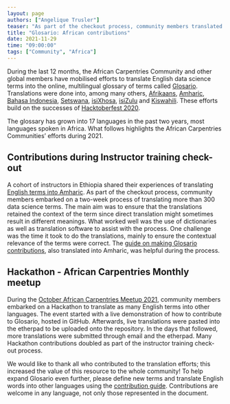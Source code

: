 ```yaml
---
layout: page
authors: ["Angelique Trusler"]
teaser: "As part of the checkout process, community members translated more than 300 data science terms into Amharic."
title: "Glosario: African contributions"
date: 2021-11-29
time: "09:00:00"
tags: ["Community", "Africa"]
---
```


During the last 12 months, the African Carpentries Community and other global members have mobilised efforts to translate English data science terms into the online, 
multilingual glossary of terms called [Glosario](https://glosario.carpentries.org/). Translations were done into, among many others, 
[Afrikaans](https://glosario.carpentries.org/af/), [Amharic](Glossary (carpentries.org)), [Bahasa Indonesia](https://glosario.carpentries.org/id/), 
[Setswana](https://glosario.carpentries.org/tn/), [isiXhosa](https://glosario.carpentries.org/xh/), [isiZulu](https://glosario.carpentries.org/zu/) and 
[Kiswahili](https://glosario.carpentries.org/sw/). These efforts build on the successes of 
[Hacktoberfest 2020](https://carpentries.org/blog/2020/12/glosario-hacktoberfest-followup/). 

The glossary has grown into 17 languages in the past two years, most languages spoken in Africa. What follows highlights the African Carpentries Communities’ 
efforts during 2021.

## Contributions during Instructor training check-out

A cohort of instructors in Ethiopia shared their experiences of translating [English terms into Amharic](https://glosario.carpentries.org/am/). 
As part of the checkout process, community members embarked on a two-week process of translating more than 300 data science terms. The main aim was to 
ensure that the translations retained the context of the term since direct translation might sometimes result in different meanings. What worked well was 
the use of dictionaries as well as translation software to assist with the process. One challenge was the time it took to do the translations, mainly to 
ensure the contextual relevance of the terms were correct. The 
[guide on making Glosario contributions](https://docs.google.com/document/d/18gTFR1Pw2Mk3PeNTMS0IHgFnJy-F4PBCGJQ1aMrDHPE/edit?usp=sharing), 
also translated into Amharic, was helpful during the process.

## Hackathon - African Carpentries Monthly meetup

During the [October African Carpentries Meetup 2021](https://pad.carpentries.org/ZA-community-call), community members embarked on a Hackathon to translate as many 
English terms into other languages. The event started with a live demonstration of how to contribute to Glosario, hosted in GitHub. Afterwards, 
live translations were pasted into the etherpad to be uploaded onto the repository. In the days that followed, more translations were submitted through 
email and the etherpad. Many Hackathon contributions doubled as part of the instructor training check-out process. 

We would like to thank all who contributed to the translation efforts; this increased the value of this resource to the whole community! 
To help expand Glosario even further, please define new terms and translate English words into other languages using the 
[contribution guide](https://docs.google.com/document/d/18gTFR1Pw2Mk3PeNTMS0IHgFnJy-F4PBCGJQ1aMrDHPE/edit?usp=sharing). 
Contributions are welcome in any language, not only those represented in the document. 

